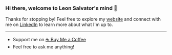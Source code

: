 ### Hi there, welcome to Leon Salvator's mind 👋

Thanks for stopping by!
 Feel free to explore my [website](https://www.leon-salvatore.com) and connect with me on [LinkedIn](www.linkedin.com/in/elione-léon-silves-fernandes-58561697) to learn more about what I'm up to. 
 
---
- Support me on  [☕️ Buy Me a Coffee](https://buymeacoffee.com/leonsalvatore)
- Feel free to ask me anything!
